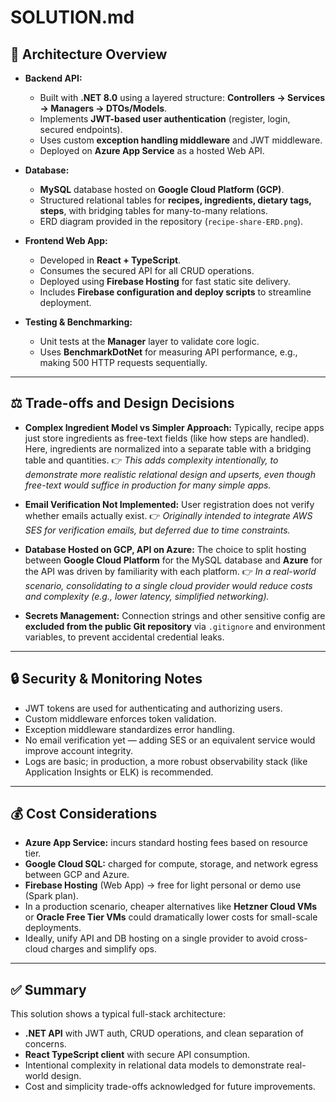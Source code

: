 # SOLUTION.md

## 📐 Architecture Overview

- **Backend API:**
  - Built with **.NET 8.0** using a layered structure: **Controllers → Services → Managers → DTOs/Models**.
  - Implements **JWT-based user authentication** (register, login, secured endpoints).
  - Uses custom **exception handling middleware** and JWT middleware.
  - Deployed on **Azure App Service** as a hosted Web API.

- **Database:**
  - **MySQL** database hosted on **Google Cloud Platform (GCP)**.
  - Structured relational tables for **recipes, ingredients, dietary tags, steps**, with bridging tables for many-to-many relations.
  - ERD diagram provided in the repository (`recipe-share-ERD.png`).

- **Frontend Web App:**
  - Developed in **React + TypeScript**.
  - Consumes the secured API for all CRUD operations.
  - Deployed using **Firebase Hosting** for fast static site delivery.
  - Includes **Firebase configuration and deploy scripts** to streamline deployment.

- **Testing & Benchmarking:**
  - Unit tests at the **Manager** layer to validate core logic.
  - Uses **BenchmarkDotNet** for measuring API performance, e.g., making 500 HTTP requests sequentially.

---

## ⚖️ Trade-offs and Design Decisions

- **Complex Ingredient Model vs Simpler Approach:**
  Typically, recipe apps just store ingredients as free-text fields (like how steps are handled). Here, ingredients are normalized into a separate table with a bridging table and quantities.
  👉 *This adds complexity intentionally, to demonstrate more realistic relational design and upserts, even though free-text would suffice in production for many simple apps.*

- **Email Verification Not Implemented:**
  User registration does not verify whether emails actually exist.
  👉 *Originally intended to integrate AWS SES for verification emails, but deferred due to time constraints.*

- **Database Hosted on GCP, API on Azure:**
  The choice to split hosting between **Google Cloud Platform** for the MySQL database and **Azure** for the API was driven by familiarity with each platform.
  👉 *In a real-world scenario, consolidating to a single cloud provider would reduce costs and complexity (e.g., lower latency, simplified networking).*

- **Secrets Management:**
  Connection strings and other sensitive config are **excluded from the public Git repository** via `.gitignore` and environment variables, to prevent accidental credential leaks.

---

## 🔒 Security & Monitoring Notes

- JWT tokens are used for authenticating and authorizing users.
- Custom middleware enforces token validation.
- Exception middleware standardizes error handling.
- No email verification yet — adding SES or an equivalent service would improve account integrity.
- Logs are basic; in production, a more robust observability stack (like Application Insights or ELK) is recommended.

---

## 💰 Cost Considerations

- **Azure App Service:** incurs standard hosting fees based on resource tier.
- **Google Cloud SQL:** charged for compute, storage, and network egress between GCP and Azure.
- **Firebase Hosting** (Web App) → free for light personal or demo use (Spark plan).
- In a production scenario, cheaper alternatives like **Hetzner Cloud VMs** or **Oracle Free Tier VMs** could dramatically lower costs for small-scale deployments.
- Ideally, unify API and DB hosting on a single provider to avoid cross-cloud charges and simplify ops.

---

## ✅ Summary

This solution shows a typical full-stack architecture:
- **.NET API** with JWT auth, CRUD operations, and clean separation of concerns.
- **React TypeScript client** with secure API consumption.
- Intentional complexity in relational data models to demonstrate real-world design.
- Cost and simplicity trade-offs acknowledged for future improvements.


